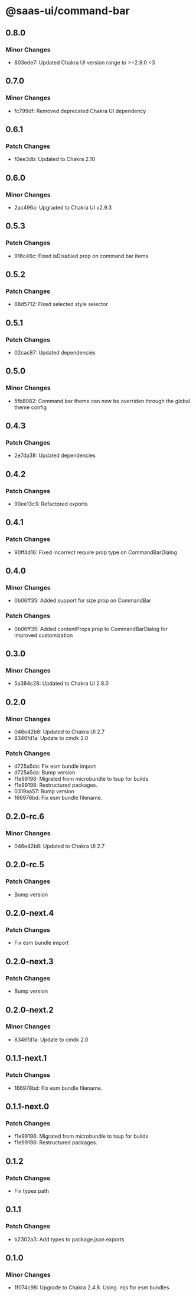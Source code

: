 # @saas-ui/command-bar

## 0.8.0

### Minor Changes

- 803ede7: Updated Chakra UI version range to >=2.9.0 <3

## 0.7.0

### Minor Changes

- fc799df: Removed deprecated Chakra UI dependency

## 0.6.1

### Patch Changes

- f0ee3db: Updated to Chakra 2.10

## 0.6.0

### Minor Changes

- 2ac496a: Upgraded to Chakra UI v2.9.3

## 0.5.3

### Patch Changes

- 916c46c: Fixed isDisabled prop on command bar items

## 0.5.2

### Patch Changes

- 68d5712: Fixed selected style selector

## 0.5.1

### Patch Changes

- 02cac87: Updated dependencies

## 0.5.0

### Minor Changes

- 5fb8082: Command bar theme can now be overriden through the global theme config

## 0.4.3

### Patch Changes

- 2e7da38: Updated dependencies

## 0.4.2

### Patch Changes

- 90ee13c3: Refactored exports

## 0.4.1

### Patch Changes

- 90ff4d16: Fixed incorrect require prop type on CommandBarDialog

## 0.4.0

### Minor Changes

- 0b06ff35: Added support for size prop on CommandBar

### Patch Changes

- 0b06ff35: Added contentProps prop to CommandBarDialog for improved customization

## 0.3.0

### Minor Changes

- 5a384c28: Updated to Chakra UI 2.8.0

## 0.2.0

### Minor Changes

- 046e42b8: Updated to Chakra UI 2.7
- 8346fd1a: Update to cmdk 2.0

### Patch Changes

- d725a5da: Fix esm bundle import
- d725a5da: Bump version
- f1e99198: Migrated from microbundle to tsup for builds
- f1e99198: Restructured packages.
- 0319aa57: Bump version
- 166978bd: Fix esm bundle filename.

## 0.2.0-rc.6

### Minor Changes

- 046e42b8: Updated to Chakra UI 2.7

## 0.2.0-rc.5

### Patch Changes

- Bump version

## 0.2.0-next.4

### Patch Changes

- Fix esm bundle import

## 0.2.0-next.3

### Patch Changes

- Bump version

## 0.2.0-next.2

### Minor Changes

- 8346fd1a: Update to cmdk 2.0

## 0.1.1-next.1

### Patch Changes

- 166978bd: Fix esm bundle filename.

## 0.1.1-next.0

### Patch Changes

- f1e99198: Migrated from microbundle to tsup for builds
- f1e99198: Restructured packages.

## 0.1.2

### Patch Changes

- Fix types path

## 0.1.1

### Patch Changes

- b2302a3: Add types to package.json exports

## 0.1.0

### Minor Changes

- 1f074c98: Upgrade to Chakra 2.4.8. Using .mjs for esm bundles.

